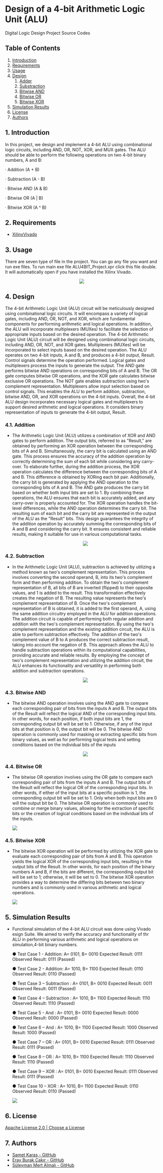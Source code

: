 # Design of a 4-bit Arithmetic Logic Unit (ALU)

Digital Logic Design Project Source Codes

## Table of Contents

1. [Introduction](#1-introduction)
2. [Requirements](#2-requirements)
3. [Usage](#3-usage)
4. [Design](#4-design)
   1. [Adder](#41-addition)
   2. [Substraction](#42-substraction)
   3. [Bitwise AND](#43-bitwise-and)
   4. [Bitwise OR](#44-bitwise-or)
   5. [Bitwise XOR](#45-bitwise-xor)
5. [Simulation Results](#5-simulation-results)
6. [License](#6-license)
7. [Authors](#7-authors)

## 1. Introduction

In this project, we design and implement a 4-bit ALU using combinational logic circuits, including AND, OR, NOT, XOR, and MUX gates. The ALU should be able to perform the following operations on two 4-bit binary numbers, A and B:

· Addition (A + B)

· Subtraction (A - B)

· Bitwise AND (A & B)

· Bitwise OR (A | B)

· Bitwise XOR (A ^ B)

## 2. Requirements

- [XilinxVivado](https://www.xilinx.com/support/download.html)

## 3. Usage

There are seven type of file in the project. You can go any file you want and run exe files. To run main exe file ALU4BIT_Project.xpr click this file double. It will automatically open if you have installed the Xilinx Vivado.

<div align="center">
 <img  src="project_images/files.png"></img>
</div>

## 4. Design

The 4-bit Arithmetic Logic Unit (ALU) circuit will be meticulously designed using combinational logic circuits. It will encompass a variety of logical gates, including AND, OR, NOT, and XOR, which are fundamental components for performing arithmetic and logical operations. In addition, the ALU will incorporate multiplexers (MUXes) to facilitate the selection of appropriate inputs based on the desired operation.
The 4-bit Arithmetic Logic Unit (ALU) circuit will be designed using combinational logic circuits, including AND, OR, NOT, and XOR gates. Multiplexers (MUXes) will be incorporated to select inputs based on the desired operation.
The ALU operates on two 4-bit inputs, A and B, and produces a 4-bit output, Result. Control signals determine the operation performed. Logical gates and multiplexers process the inputs to generate the output.
The AND gate performs bitwise AND operations on corresponding bits of A and B. The OR gate computes bitwise OR operations, and the XOR gate calculates bitwise exclusive OR operations. The NOT gate enables subtraction using two's complement representation.
Multiplexers allow input selection based on control signals. This enables the ALU to perform addition, subtraction, bitwise AND, OR, and XOR operations on the 4-bit inputs.
Overall, the 4-bit ALU design incorporates necessary logical gates and multiplexers to support desired arithmetic and logical operations. It considers binary representation of inputs to generate the 4-bit output, Result.

### 4.1. Addition

- The Arithmetic Logic Unit (ALU) utilizes a combination of XOR and AND gates to perform addition. The output bits, referred to as "Result," are obtained by performing an XOR operation between the corresponding bits of A and B. Simultaneously, the carry bit is calculated using an AND gate. This process ensures the accuracy of the addition operation by correctly determining the sum of each bit while considering any carry-over.
  To elaborate further, during the addition process, the XOR operation calculates the difference between the corresponding bits of A and B. This difference is obtained by XORing each bit pair. Additionally, the carry bit is generated by applying the AND operation to the
  corresponding bits of A and B. The AND gate produces the carry bit based on whether both input bits are set to 1.
  By combining these operations, the ALU ensures that each bit is accurately added, and any carry-over is properly accounted for. The XOR operation handles the bit-level differences, while the AND operation determines the carry bit. The resulting sum of each bit and the carry bit are represented in the output of the ALU as the "Result" bits.
  This design guarantees the integrity of the addition operation by accurately summing the corresponding bits of A and B and considering the carry bit. It ensures consistent and reliable results, making it suitable for use in various computational tasks.
  
  <div align="center">
    <img  src="project_images/adder.png"></img>
  </div>

### 4.2. Subtraction

- In the Arithmetic Logic Unit (ALU), subtraction is achieved by utilizing a method known as two's complement representation. This process involves converting the second operand, B, into its two's complement form and then performing addition.
  To obtain the two's complement representation of B, all bits of B are inverted (flipped) to their opposite values, and 1 is added to the result. This transformation effectively creates the negation of B. The resulting value represents the two's complement representation of B.
  Once the two's complement representation of B is obtained, it is added to the first operand, A, using the same addition circuitry employed in the ALU for addition operations. The addition circuit is capable of performing both regular addition and addition with the two's complement representation.
  By using the two's complement representation and the existing addition circuit, the ALU is able to perform subtraction effectively. The addition of the two's complement value of B to A produces the correct subtraction result, taking into account the negation of B.
  This approach allows the ALU to handle subtraction operations within its computational capabilities, providing accurate and reliable results. By employing the concept of two's complement representation and utilizing the addition circuit, the ALU enhances its functionality and versatility in performing both addition and subtraction operations.
  
  <div align="center">
    <img  src="project_images/subtractor.png"></img>
  </div>

### 4.3. Bitwise AND

- The bitwise AND operation involves using the AND gate to compare each corresponding pair of bits from the inputs A and B. The output bits of the Result will reflect the logical AND of the corresponding input bits. In other words, for each position, if both input bits are 1, the corresponding output bit will be set to 1. Otherwise, if any of the input bits at that position is 0, the output bit will be 0. The bitwise AND operation is commonly used for masking or extracting specific bits from binary values, as well as for performing logical tests and setting conditions based on the individual bits of the inputs
  
  <div align="center">
    <img  src="project_images/and.png"></img>
  </div>

### 4.4. Bitwise OR

- The bitwise OR operation involves using the OR gate to compare each corresponding pair of bits from the inputs A and B. The output bits of the Result will reflect the logical OR of the corresponding input bits. In other words, if either of the input bits at a specific position is 1, the corresponding output bit will be set to 1. Only when both input bits are 0 will the output bit be 0. The bitwise OR operation is commonly used to combine or merge binary values, allowing for the extraction of specific bits or the creation of logical conditions based on the individual bits of the inputs.
  
  ![](project_images/or.png)

### 4.5. Bitwise XOR

- The bitwise XOR operation will be performed by utilizing the XOR gate to evaluate each corresponding pair of bits from A and B. This operation yields the logical XOR of the corresponding input bits, resulting in the output bits of the Result. In other words, for each position of the binary numbers A and B, if the bits are different, the corresponding output bit will be set to 1; otherwise, it will be set to 0. The bitwise XOR operation provides a way to determine the differing bits between two binary numbers and is commonly used in various arithmetic and logical operations.
  
  ![](project_images/xor.png)

## 5. Simulation Results

- Functional simıulation of the 4-bit ALU circuit was done using Vivado esign Suite. We aimed to verify the accuracy and functionality of thr ALU in performing various arithmetic and logical operations on simulation,4-bit binary numbers.



  ● Test Case 1 - Addition: A= 0101, B= 0010
  Expected Result: 0111
  Observed Result: 0111 (Passed)



  ● Test Case 2 - Addition: A= 1010, B= 1100
  Expected Result: 0110
  Observed Result: 0110 (Passed)



  ● Test Case 3 – Subtraction : A= 0101, B= 0010
  Expected Result: 0011
  Observed Result: 0011 (Passed)



  ● Test Case 4 – Subtraction : A= 1010, B= 1100
  Expected Result: 1110
  Observed Result: 1110 (Passed)



  ● Test Case 5 - And : A= 0101, B= 0010
  Expected Result: 0000
  Observed Result: 0000 (Passed)



  ● Test Case 6 – And : A= 1010, B= 1100
  Expected Result: 1000
  Observed Result: 1000 (Passed)



  ● Test Case 7 – OR : A= 0101, B= 0010
  Expected Result: 0111
  Observed Result: 0111 (Passed)



  ● Test Case 8 – OR : A= 1010, B= 1100
  Expected Result: 1110
  Observed Result: 1110 (Passed)



  ● Test Case 9 – XOR : A= 0101, B= 0010
  Expected Result: 0111
  Observed Result: 0111 (Passed)



  ● Test Case 10 – XOR : A= 1010, B= 1100
  Expected Result: 0110
  Observed Result: 0110 (Passed)
  
  ![](project_images/simulationresult.png)

## 6. License

[Apache License 2.0 | Choose a License](https://choosealicense.com/licenses/apache-2.0/)

## 7. Authors

- [Samet Karaş - GitHub](https://github.com/SametKaras)
- [Eray Burak Çakır - GitHub](https://github.com/cakirerayburak)
- [Süleyman Mert Almalı - GitHub](https://github.com/Mertalmali4)
